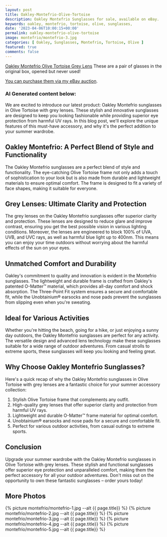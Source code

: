 ```yaml
---
layout: post
title: Oakley-Montefrio-Olive-Tortoise
description: Oakley Montefrio Sunglasses for sale, available on eBay. 
keywords: oakley, montefrio, tortoise, olive, sunglasses,
date: '2023-04-06T10:00:15+00:00'
permalink: oakley-montefrio-olive-tortoise
image: montefrio/montefrio-3.jpg
categories: [ Oakley, Sunglasses, Montefrio, Tortoise, Olive ]
featured: true
comments: false 
---
```

[Oakley Montefrio Olive Tortoise Grey Lens](https://www.ebay.com/itm/155489722972) These are a pair of glasses in the original box, opened but never used!

[You can purchase them via my eBay auction](https://www.ebay.com/itm/155489722972).

### AI Generated content below: 

We are excited to introduce our latest product: Oakley Montefrio sunglasses in Olive Tortoise with grey lenses. These stylish and innovative sunglasses are designed to keep you looking fashionable while providing superior eye protection from harmful UV rays. In this blog post, we'll explore the unique features of this must-have accessory, and why it's the perfect addition to your summer wardrobe.

## Oakley Montefrio: A Perfect Blend of Style and Functionality

The Oakley Montefrio sunglasses are a perfect blend of style and functionality. The eye-catching Olive Tortoise frame not only adds a touch of sophistication to your look but is also made from durable and lightweight materials to ensure optimal comfort. The frame is designed to fit a variety of face shapes, making it suitable for everyone.

## Grey Lenses: Ultimate Clarity and Protection

The grey lenses on the Oakley Montefrio sunglasses offer superior clarity and protection. These lenses are designed to reduce glare and improve contrast, ensuring you get the best possible vision in various lighting conditions. Moreover, the lenses are engineered to block 100% of UVA, UVB, and UVC rays, as well as harmful blue light up to 400nm. This means you can enjoy your time outdoors without worrying about the harmful effects of the sun on your eyes.

## Unmatched Comfort and Durability

Oakley's commitment to quality and innovation is evident in the Montefrio sunglasses. The lightweight and durable frame is crafted from Oakley's patented O-Matter™ material, which provides all-day comfort and shock absorption. The Three-Point Fit system ensures a secure and comfortable fit, while the Unobtainium® earsocks and nose pads prevent the sunglasses from slipping even when you're sweating.

## Ideal for Various Activities

Whether you're hitting the beach, going for a hike, or just enjoying a sunny day outdoors, the Oakley Montefrio sunglasses are perfect for any activity. The versatile design and advanced lens technology make these sunglasses suitable for a wide range of outdoor adventures. From casual strolls to extreme sports, these sunglasses will keep you looking and feeling great.

## Why Choose Oakley Montefrio Sunglasses?

Here's a quick recap of why the Oakley Montefrio sunglasses in Olive Tortoise with grey lenses are a fantastic choice for your summer accessory collection:

1. Stylish Olive Tortoise frame that complements any outfit.
2. High-quality grey lenses that offer superior clarity and protection from harmful UV rays.
3. Lightweight and durable O-Matter™ frame material for optimal comfort.
4. Unobtainium® earsocks and nose pads for a secure and comfortable fit.
5. Perfect for various outdoor activities, from casual outings to extreme sports.

## Conclusion

Upgrade your summer wardrobe with the Oakley Montefrio sunglasses in Olive Tortoise with grey lenses. These stylish and functional sunglasses offer superior eye protection and unparalleled comfort, making them the perfect accessory for all your outdoor adventures. Don't miss out on the opportunity to own these fantastic sunglasses – order yours today!

## More Photos
{% picture montefrio/montefrio-1.jpg --alt {{ page.title}}  %}
{% picture montefrio/montefrio-2.jpg --alt {{ page.title}}  %}
{% picture montefrio/montefrio-3.jpg --alt {{ page.title}}  %}
{% picture montefrio/montefrio-4.jpg --alt {{ page.title}}  %}
{% picture montefrio/montefrio-5.jpg --alt {{ page.title}}  %}

